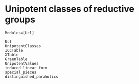 # Unipotent classes of reductive groups
```@index
Modules=[Ucl]
```
```@docs
Ucl
UnipotentClasses
ICCTable
XTable
GreenTable
UnipotentValues
induced_linear_form
special_pieces
distinguished_parabolics
```
